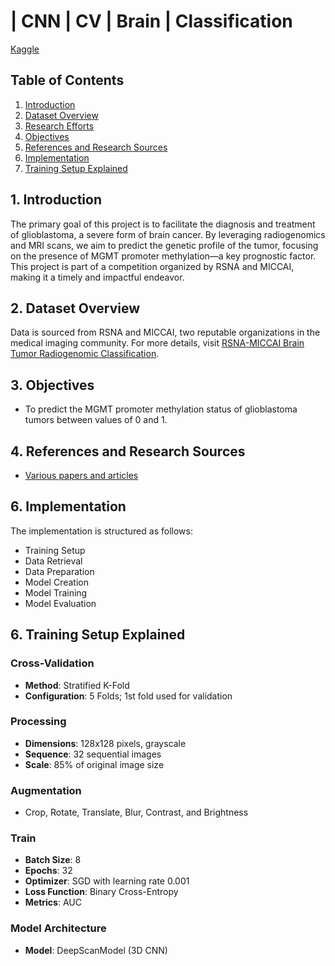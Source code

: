 # | CNN | CV | Brain | Classification

[Kaggle](https://www.kaggle.com/code/yannicksteph/cnn-cv-brain-classification)

## Table of Contents
1. [Introduction](#introduction)
2. [Dataset Overview](#dataset-overview)
3. [Research Efforts](#research-efforts)
4. [Objectives](#objectives)
5. [References and Research Sources](#references-and-research-sources)
6. [Implementation](#implementation)
7. [Training Setup Explained](#training-setup-explained)

## 1. Introduction
The primary goal of this project is to facilitate the diagnosis and treatment of glioblastoma, a severe form of brain cancer. By leveraging radiogenomics and MRI scans, we aim to predict the genetic profile of the tumor, focusing on the presence of MGMT promoter methylation—a key prognostic factor. This project is part of a competition organized by RSNA and MICCAI, making it a timely and impactful endeavor.

## 2. Dataset Overview
Data is sourced from RSNA and MICCAI, two reputable organizations in the medical imaging community. For more details, visit [RSNA-MICCAI Brain Tumor Radiogenomic Classification](https://www.kaggle.com/competitions/rsna-miccai-brain-tumor-radiogenomic-classification/data?select=train_labels.csv).

## 3. Objectives
- To predict the MGMT promoter methylation status of glioblastoma tumors between values of 0 and 1.

## 4. References and Research Sources
- [Various papers and articles](#)

## 6. Implementation
The implementation is structured as follows:
- Training Setup
- Data Retrieval
- Data Preparation
- Model Creation
- Model Training
- Model Evaluation

## 6. Training Setup Explained
### Cross-Validation
- **Method**: Stratified K-Fold
- **Configuration**: 5 Folds; 1st fold used for validation

### Processing
- **Dimensions**: 128x128 pixels, grayscale
- **Sequence**: 32 sequential images
- **Scale**: 85% of original image size

### Augmentation
- Crop, Rotate, Translate, Blur, Contrast, and Brightness

### Train
- **Batch Size**: 8
- **Epochs**: 32
- **Optimizer**: SGD with learning rate 0.001
- **Loss Function**: Binary Cross-Entropy
- **Metrics**: AUC

### Model Architecture
- **Model**: DeepScanModel (3D CNN)
